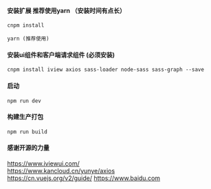 #### 安装扩展 推荐使用yarn （安装时间有点长）
```
cnpm install
```
```
yarn (推荐使用)
```

#### 安装ui组件和客户端请求组件 (必须安装)
```
cnpm install iview axios sass-loader node-sass sass-graph --save

```
#### 启动
```
npm run dev
```
#### 构建生产打包
```
npm run build
```
#### 感谢开源的力量
https://www.iviewui.com/            
https://www.kancloud.cn/yunye/axios  
https://cn.vuejs.org/v2/guide/       https://www.baidu.com
